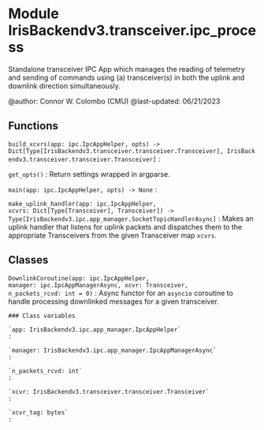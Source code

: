 Module IrisBackendv3.transceiver.ipc_process
============================================
Standalone transceiver IPC App which manages the reading of telemetry and
sending of commands using (a) transceiver(s) in both the uplink and downlink
direction simultaneously.

@author: Connor W. Colombo (CMU)
@last-updated: 06/21/2023

Functions
---------

    
`build_xcvrs(app: ipc.IpcAppHelper, opts) ‑> Dict[Type[IrisBackendv3.transceiver.transceiver.Transceiver], IrisBackendv3.transceiver.transceiver.Transceiver]`
:   

    
`get_opts()`
:   Return settings wrapped in argparse.

    
`main(app: ipc.IpcAppHelper, opts) ‑> None`
:   

    
`make_uplink_handler(app: ipc.IpcAppHelper, xcvrs: Dict[Type[Transceiver], Transceiver]) ‑> Type[IrisBackendv3.ipc.app_manager.SocketTopicHandlerAsync]`
:   Makes an uplink handler that listens for uplink packets and dispatches
    them to the appropriate Transceivers from the given Transceiver map `xcvrs`.

Classes
-------

`DownlinkCoroutine(app: ipc.IpcAppHelper, manager: ipc.IpcAppManagerAsync, xcvr: Transceiver, n_packets_rcvd: int = 0)`
:   Async functor for an `asyncio` coroutine to handle processing downlinked
    messages for a given transceiver.

    ### Class variables

    `app: IrisBackendv3.ipc.app_manager.IpcAppHelper`
    :

    `manager: IrisBackendv3.ipc.app_manager.IpcAppManagerAsync`
    :

    `n_packets_rcvd: int`
    :

    `xcvr: IrisBackendv3.transceiver.transceiver.Transceiver`
    :

    `xcvr_tag: bytes`
    :